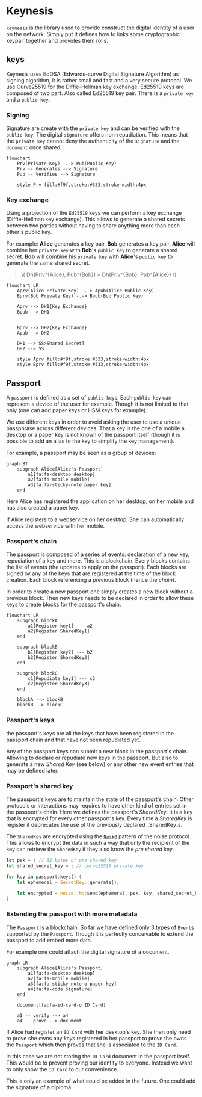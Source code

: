 # Keynesis

`keynesis` is the library used to provide construct the digital identity
of a user on the network. Simply put it defines how to links some
cryptographic keypair together and provides them rolls.

## keys

Keynesis uses EdDSA (Edwards-curve Digital Signature Algorithm)
as signing algorithm, it is rather small and fast and
a very secure protocol. We use Curve25519 for the Diffie-Hellman
key exchange. Ed25519 keys are composed of two part. Also called
Ed25519 key pair. There is a `private key` and a `public key`.

### Signing

Signature are create with the `private key` and can be verified
with the `public key`. The digital `signature` offers non-repudiation.
This means that the `private key` cannot deny the authenticity of the
`signature` and the `document` once shared.

```mermaid
flowchart
    Prv(Private Key) -.-> Pub(Public Key)
    Prv -- Generates --> Signature
    Pub -- Verifies --> Signature

    style Prv fill:#f9f,stroke:#333,stroke-width:4px
```

### Key exchange

Using a projection of the `Ed25519` keys we can perform a key exchange
(Diffie-Hellman key exchange). This allows to generate a shared secrets
between two parties without having to share anything more than
each other's public key.

For example: **Alice** generates a key pair, **Bob** generates a key pair.
**Alice** will combine her `private key` with **Bob**'s `public key` to generate
a shared secret. **Bob** will combine his `private key` with **Alice**'s
`public key` to generate the same shared secret.

> \\( Dh(Priv^{Alice}, Pub^{Bob}) = Dh(Priv^{Bob}, Pub^{Alice}) \\)

```mermaid
flowchart LR
    Aprv(Alice Private Key) -.-> Apub(Alice Public Key)
    Bprv(Bob Private Key) -.-> Bpub(Bob Public Key)

    Aprv --> DH1{Key Exchange}
    Bpub --> DH1


    Bprv --> DH2{Key Exchange}
    Apub --> DH2

    DH1 --> SS>Shared Secret]
    DH2 --> SS

    style Aprv fill:#f9f,stroke:#333,stroke-width:4px
    style Bprv fill:#f9f,stroke:#333,stroke-width:4px
```

## Passport

A `passport` is defined as a set of `public key`s. Each `public key`
can represent a device of the user for example. Though it is not limited
to that only (one can add paper keys or HSM keys for example).

We use different keys in order to avoid asking the user to use a unique
passphrase across different devices. That a key is the one of a mobile
a desktop or a paper key is not known of the passport itself (though
it is possible to add an alias to the key to simplify the key management).

For example, a passport may be seen as a group of devices:

```mermaid
graph BT
    subgraph Alice[Alice's Passport]
        a1[fa:fa-desktop desktop]
        a2[fa:fa-mobile mobile]
        a3[fa:fa-sticky-note paper key]
    end
```

Here Alice has registered the application on her desktop, on her mobile and
has also created a paper key.

If Alice registers to a webservice on her desktop. She
can automatically access the webservice with her mobile.

### Passport's chain

The passport is composed of a series of events: declaration of a new key,
repudiation of a key and more. This is a blockchain. Every blocks contains
the list of events (the updates to apply on the passport). Each blocks are
signed by any of the keys that are registered at the time of the block
creation. Each block referencing a previous block (hence the _chain_).

In order to create a new passport one simply creates a new block without
a previous block. Then new keys needs to be declared in order to allow
these keys to create blocks for the passport's chain.

```mermaid
flowchart LR
    subgraph blockA
        a1[Register key1] --- a2
        a2[Register SharedKey1]
    end

    subgraph blockB
        b1[Register key2] --- b2
        b2[Register SharedKey2]
    end

    subgraph blockC
        c1[Repudiate key1] --- c2
        c2[Register SharedKey3]
    end

    blockA --> blockB
    blockB --> blockC
```

### Passport's keys

the passport's keys are all the keys that have been registered
in the passport chain and that have not been repudiated yet.

Any of the passport keys can submit a new block in the passport's
chain. Allowing to declare or repudiate new keys in the passport.
But also to generate a new _Shared Key_ (see below) or any other
new event entries that may be defined later.

### Passport's shared key

The passport's keys are to maintain the state of the passport's chain.
Other protocols or interactions may requires to have other kind of
entries set in the passport's chain. Here we defines the passport's
_SharedKey_. It is a key that is encrypted for every other passport's
key. Every time a _SharedKey_ is register it deprecates the use of the
previously declared _SharedKey_s.

The `SharedKey` are encrypted using the [`Npsk0`] pattern of the noise protocol.
This allows to encrypt the data in such a way that only the recipient of
the key can retrieve the `SharedKey` if they also know the _pre shared key_.

```rust
let psk = ; // 32 bytes of pre shared key
let shared_secret_key = ; // curve25519 private key

for key in passport.keys() {
    let ephemeral = SecretKey::generate();

    let encrypted = noise::N::send(ephemeral, psk, key, shared_secret_key);
}
```

### Extending the passport with more metadata

The `Passport` is a blockchain. So far we have defined only 3 types of `Event`s
supported by the `Passport`. Though it is perfectly conceivable to extend the
passport to add embed more data.

For example one could attach the digital signature of a document.

```mermaid
graph LR
    subgraph Alice[Alice's Passport]
        a1[fa:fa-desktop desktop]
        a2[fa:fa-mobile mobile]
        a3[fa:fa-sticky-note-o paper key]
        a4[fa:fa-code signature]
    end

    document[fa:fa-id-card-o ID Card]

    a1 -- verify --> a4
    a4 -- prove --> document
```

If Alice had register an `ID Card` with her desktop's key. She then only need
to prove she owns any _keys_ registered in her passport to prove the owns the
`Passport` which then proves that she is associated to the `ID Card`.

In this case we are not storing the `ID Card` document in the passport itself.
This would be to prevent proving our identity to everyone. Instead we want to
only show the `ID Card` to our convenience.

This is only an example of what could be added in the future. One could add
the signature of a diploma.

[`Npsk0`]: ./noise.md#pattern-npsk0